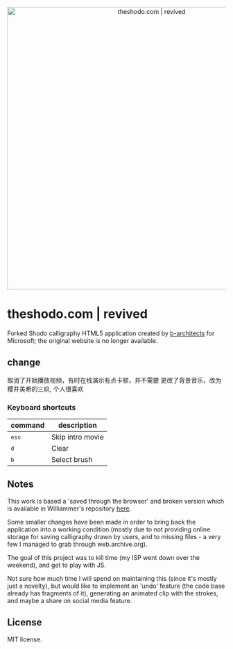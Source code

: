 <p align="center">
<img alt="theshodo.com | revived" title="theshodo.com | revived" src="https://raw.githubusercontent.com/cobysy/Shodo/master/docs/screenshot.png" width="650">
</p>

# theshodo.com | revived
Forked Shodo calligraphy HTML5 application created by [b-architects](http://www.b-architects.com) for Microsoft; the original website is no longer available.


## change
取消了开始播放视频，有时在线演示有点卡顿，并不需要
更改了背景音乐，改为樱井美希的三玖, 个人很喜欢

### Keyboard shortcuts
| command | description                    |
|---------|--------------------------------|
| <kbd>esc</kbd>     | Skip intro movie    |
| <kbd>d</kbd>       | Clear               |
| <kbd>b</kbd>       | Select brush        |


## Notes
This work is based a 'saved through the browser' and broken version which is available in Williammer's repository [here](https://github.com/Williammer/Shodo).   

Some smaller changes have been made in order to bring back the application into a working condition (mostly due to not providing online storage for saving calligraphy drawn by users, and to missing files - a very few I managed to grab through web.archive.org).

The goal of this project was to kill time (my ISP went down over the weekend), and get to play with JS.

Not sure how much time I will spend on maintaining this (since it's mostly just a novelty), but would like to implement an 'undo' feature (the code base already has fragments of it), generating an animated clip with the strokes, and maybe a share on social media feature.

## License

MIT license.
